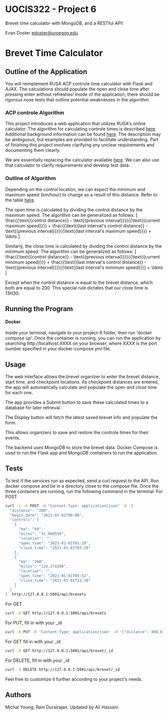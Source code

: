 # UOCIS322 - Project 6
Brevet time calculator with MongoDB, and a RESTful API!

Evan Doster
edoster@uroegon.edu

# Brevet Time Calculator

## Outline of the Application

You will reimplement RUSA ACP controle time calculator with Flask and AJAX. The calculations should populate the open and close time after pressing enter without refreshes! Inside of the application, there should be rigorous nose tests that outline potential weaknesses in the algorithm.

### ACP controle Algorithm

This project introduces a web application that utilizes RUSA's online calculator. The algorithm for calculating controle times is described [here](https://rusa.org/pages/acp-brevet-control-times-calculator). Additional background information can be found [here](https://rusa.org/pages/rulesForRiders). The description may be ambiguous, but examples are provided to facilitate understanding. Part of finishing this project involves clarifying any unclear requirements and documenting them clearly.

We are essentially replacing the calculator available [here](https://rusa.org/octime_acp.html). We can also use that calculator to clarify requirements and develop test data.

### Outline of Algorithm

Depending on the control location, we can expect the minimum and maximum speed (km/hour) to change as a result of this distance. Refer to the table [here](https://rusa.org/pages/acp-brevet-control-times-calculator).

The open time is calculated by dividing the control distance by the maximum speed. The algorithm can be generalized as follows:
\[ \frac{{\text{{control distance}} - \text{{previous interval}}}}{{\text{{current maximum speed}}}} + \frac{{\text{{last interval's control distance}} - \text{{previous interval}}}}{{\text{{last interval's maximum speed}}}} + \ldots \]

Similarly, the close time is calculated by dividing the control distance by the minimum speed. The algorithm can be generalized as follows:
\[ \frac{{\text{{control distance}} - \text{{previous interval}}}}{{\text{{current minimum speed}}}} + \frac{{\text{{last interval's control distance}} - \text{{previous interval}}}}{{\text{{last interval's minimum speed}}}} + \ldots \]

Except when the control distance is equal to the brevet distance, which both are equal to 200. This special rule dictates that our close time is 13H30.

## Running the Program

#### Docker

Inside your terminal, navigate to your project-6 folder, then run 'docker compose up'. Once the container is running, you can run the application by searching http://localhost:XXXX on your browser, where XXXX is the port number specified in your docker-compose.yml file.

## Usage

The web interface allows the brevet organizer to enter the brevet distance, start time, and checkpoint locations. As checkpoint distances are entered, the app will automatically calculate and populate the open and close time for each one.

The app provides a Submit button to save these calculated times to a database for later retrieval.

The Display button will fetch the latest saved brevet info and populate the form.

This allows organizers to save and restore the controle times for their events.

The backend uses MongoDB to store the brevet data. Docker Compose is used to run the Flask app and MongoDB containers to run the application.

## Tests

To test if the services run as expected, send a curl request to the API. Run docker compose and be in a directory close to the compose file. Once the three containers are running, run the following command in the terminal:
For POST
```bash
curl -i -X POST -H "Content-Type: application/json" -d '{
  "distance": "200",
  "begin_date": "2021-01-01T00:00",
  "controls": [
    {
      "km": "50",
      "miles": "31.068550",
      "location": "",
      "open_time": "2021-01-01T01:28",   
      "close_time": "2021-01-01T03:20"
    },
    {
      "km": "200",
      "miles": "124.274200",
      "location": "",
      "open_time": "2021-01-01T05:52",   
      "close_time": "2021-01-01T13:30"
    }
  ]
}' http://127.0.0.1:5001/api/brevets
```
For GET 
```bash
curl -X GET http://127.0.0.1:5001/api/brevets
```

For PUT, fill in with your _id
```bash
curl -X PUT -H 'Content-Type: application/json' -d '{"distance": 400.0, "begin_date": "2021-01-01T00:00", "controls": [{"km": 50.0, "miles": 31.06855, "location": "", "open_time": "2021-01-01T01:28", "close_time": "2021-01-01T03:20"}, {"km": 200.0, "miles": 124.2742, "location": "", "open_time": "2021-01-01T05:52", "close_time": "2021-01-01T13:30"}]}' http://127.0.0.1:5001/api/brevet/_id_
```

For GET fill in with your _id
```bash
curl -X GET http://127.0.0.1:5001/api/brevet/_id
```

For DELETE, fill in with your _id
```bash
curl -X DELETE http://127.0.0.1:5001/api/brevet/_id
```
Feel free to customize it further according to your project's needs.

## Authors
Michal Young, Ram Durairajan. Updated by Ali Hassani.
